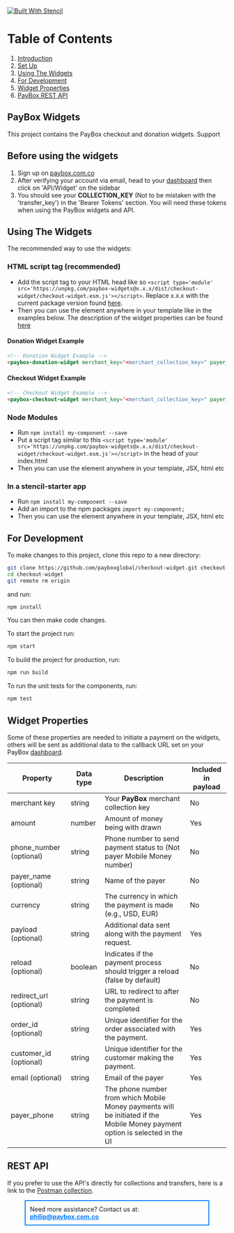 [![Built With Stencil](https://img.shields.io/badge/-Built%20With%20Stencil-16161d.svg?logo=data%3Aimage%2Fsvg%2Bxml%3Bbase64%2CPD94bWwgdmVyc2lvbj0iMS4wIiBlbmNvZGluZz0idXRmLTgiPz4KPCEtLSBHZW5lcmF0b3I6IEFkb2JlIElsbHVzdHJhdG9yIDE5LjIuMSwgU1ZHIEV4cG9ydCBQbHVnLUluIC4gU1ZHIFZlcnNpb246IDYuMDAgQnVpbGQgMCkgIC0tPgo8c3ZnIHZlcnNpb249IjEuMSIgaWQ9IkxheWVyXzEiIHhtbG5zPSJodHRwOi8vd3d3LnczLm9yZy8yMDAwL3N2ZyIgeG1sbnM6eGxpbms9Imh0dHA6Ly93d3cudzMub3JnLzE5OTkveGxpbmsiIHg9IjBweCIgeT0iMHB4IgoJIHZpZXdCb3g9IjAgMCA1MTIgNTEyIiBzdHlsZT0iZW5hYmxlLWJhY2tncm91bmQ6bmV3IDAgMCA1MTIgNTEyOyIgeG1sOnNwYWNlPSJwcmVzZXJ2ZSI%2BCjxzdHlsZSB0eXBlPSJ0ZXh0L2NzcyI%2BCgkuc3Qwe2ZpbGw6I0ZGRkZGRjt9Cjwvc3R5bGU%2BCjxwYXRoIGNsYXNzPSJzdDAiIGQ9Ik00MjQuNywzNzMuOWMwLDM3LjYtNTUuMSw2OC42LTkyLjcsNjguNkgxODAuNGMtMzcuOSwwLTkyLjctMzAuNy05Mi43LTY4LjZ2LTMuNmgzMzYuOVYzNzMuOXoiLz4KPHBhdGggY2xhc3M9InN0MCIgZD0iTTQyNC43LDI5Mi4xSDE4MC40Yy0zNy42LDAtOTIuNy0zMS05Mi43LTY4LjZ2LTMuNkgzMzJjMzcuNiwwLDkyLjcsMzEsOTIuNyw2OC42VjI5Mi4xeiIvPgo8cGF0aCBjbGFzcz0ic3QwIiBkPSJNNDI0LjcsMTQxLjdIODcuN3YtMy42YzAtMzcuNiw1NC44LTY4LjYsOTIuNy02OC42SDMzMmMzNy45LDAsOTIuNywzMC43LDkyLjcsNjguNlYxNDEuN3oiLz4KPC9zdmc%2BCg%3D%3D&colorA=16161d&style=flat-square)](https://stenciljs.com)

# Table of Contents
1. [Introduction](#paybox-widgets)
2. [Set Up](#before-using-the-widgets)
3. [Using The Widgets](#using-the-widgets)
4. [For Development](#for-development)
5. [Widget Properties](#widget-properties)
6. [PayBox REST API](#rest-api)


## PayBox Widgets

This project contains the PayBox checkout and donation widgets. Support

## Before using the widgets
1. Sign up on [paybox.com.co](https://paybox.com.co/register)
2. After verifying your account via email, head to your [dashboard](https://paybox.com.co/widget) then click on 'API/Widget' on the sidebar
3. You should see your **COLLECTION_KEY** (Not to be mistaken with the 'transfer_key') in the 'Bearer Tokens' section. You will need these tokens when using the PayBox widgets and API.

## Using The Widgets

The recommended way to use the widgets:

### HTML script tag (recommended)

- Add the script tag to your HTML head like so `<script type='module' src='https://unpkg.com/paybox-widgets@x.x.x/dist/checkout-widget/checkout-widget.esm.js'></script>`. Replace x.x.x with the current package version found [here](https://www.npmjs.com/package/paybox-widgets).
- Then you can use the element anywhere in your template like in the examples below. The description of the widget properties can be found [here](#widget-properties)

#### Donation Widget Example

```HTML
<!-- Donation Widget Example -->
<paybox-donation-widget merchant_key="<merchant_collection_key>" payer_name="John Doe" payer_phone="+233xxxxxxxxx" email="john.doe@gmail.com"></paybox-donation-widget>
```

#### Checkout Widget Example
```HTML
<!-- Checkout Widget Example -->
<paybox-checkout-widget merchant_key="<merchant_collection_key>" payer_name="John Doe" payer_phone="+233xxxxxxxxx" email="john.doe@gmail.com" amount="1" currency="GHS" reload></paybox-checkout-widget>
```

### Node Modules
- Run `npm install my-component --save`
- Put a script tag similar to this `<script type='module' src='https://unpkg.com/paybox-widgets@x.x.x/dist/checkout-widget/checkout-widget.esm.js'></script>` in the head of your index.html
- Then you can use the element anywhere in your template, JSX, html etc

### In a stencil-starter app
- Run `npm install my-component --save`
- Add an import to the npm packages `import my-component;`
- Then you can use the element anywhere in your template, JSX, html etc

## For Development

To make changes to this project, clone this repo to a new directory:

```bash
git clone https://github.com/payboxglobal/checkout-widget.git checkout-widget
cd checkout-widget
git remote rm origin
```

and run:

```bash
npm install
```

You can then make code changes.

To start the project run:
```bash
npm start
```

To build the project for production, run:

```bash
npm run build
```

To run the unit tests for the components, run:

```bash
npm test
```


## Widget Properties
Some of these properties are needed to initiate a payment on the widgets, others will be sent as additional data to the callback URL set on your PayBox [dashboard](https://paybox.com.co/widget).

| Property                    | Data type | Description                                                                                                                  | Included in payload |
|-----------------------------|-----------|------------------------------------------------------------------------------------------------------------------------------|---------------------|
| merchant key                | string    | Your **PayBox** merchant collection key                                                                                                                    | No                  |
| amount                      | number    | Amount of money being with drawn                                                                                             | Yes                 |
| phone_number (optional)     | string    | Phone number to send payment status to (Not payer Mobile Money number)                                                       | No                  |
| payer_name (optional)       | string    | Name of the payer                                                                                                            | No                  |
| currency                    | string    | The currency in which the payment is made (e.g., USD, EUR)                                                                   | No                  |
| payload (optional)          | string    | Additional data sent along with the payment request.                                                                         | Yes                 |
| reload (optional)           | boolean   | Indicates if the payment process should trigger a reload (false by default)                                                  | No                  |
| redirect_url (optional)     | string    | URL to redirect to after the payment is completed                                                                            | No                  |
| order_id (optional)         | string    | Unique identifier for the order associated with the payment.                                                                 | Yes                 |
| customer_id (optional)      | string    | Unique identifier for the customer making the payment.                                                                       | Yes                 |
| email (optional)            | string    | Email of the payer                                                                                                           | Yes                 |
| payer_phone                 | string    | The phone number from which Mobile Money payments will be initiated if the Mobile Money payment option is selected in the UI | Yes                 |


## REST API
If you prefer to use the API's directly for collections and transfers, here is a link to the [Postman collection](https://documenter.getpostman.com/view/24064276/2s8YsnYwRA#2b183506-79e0-48ba-bde0-63cd60e4d370).


<div style="border: 2px solid #007BFF; padding: 10px; max-width: 400px; margin: auto;">
    Need more assistance? Contact us at: 
    <a href="mailto:philip@paybox.com.co" style="font-weight: bold; color: #007BFF;">philip@paybox.com.co</a>
</div>